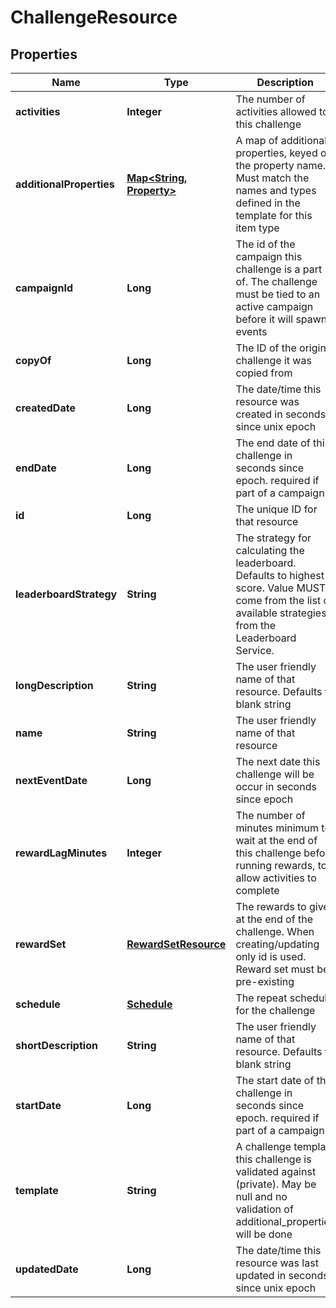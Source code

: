 
# ChallengeResource

## Properties
Name | Type | Description | Notes
------------ | ------------- | ------------- | -------------
**activities** | **Integer** | The number of activities allowed to this challenge |  [optional]
**additionalProperties** | [**Map&lt;String, Property&gt;**](Property.md) | A map of additional properties, keyed on the property name.  Must match the names and types defined in the template for this item type |  [optional]
**campaignId** | **Long** | The id of the campaign this challenge is a part of. The challenge must be tied to an active campaign before it will spawn events |  [optional]
**copyOf** | **Long** | The ID of the original challenge it was copied from |  [optional]
**createdDate** | **Long** | The date/time this resource was created in seconds since unix epoch |  [optional]
**endDate** | **Long** | The end date of this challenge in seconds since epoch. required if part of a campaign |  [optional]
**id** | **Long** | The unique ID for that resource |  [optional]
**leaderboardStrategy** | **String** | The strategy for calculating the leaderboard. Defaults to highest score. Value MUST come from the list of available strategies from the Leaderboard Service. |  [optional]
**longDescription** | **String** | The user friendly name of that resource. Defaults to blank string |  [optional]
**name** | **String** | The user friendly name of that resource | 
**nextEventDate** | **Long** | The next date this challenge will be occur in seconds since epoch |  [optional]
**rewardLagMinutes** | **Integer** | The number of minutes minimum to wait at the end of this challenge before running rewards, to allow activities to complete |  [optional]
**rewardSet** | [**RewardSetResource**](RewardSetResource.md) | The rewards to give at the end of the challenge. When creating/updating only id is used. Reward set must be pre-existing |  [optional]
**schedule** | [**Schedule**](Schedule.md) | The repeat schedule for the challenge |  [optional]
**shortDescription** | **String** | The user friendly name of that resource. Defaults to blank string |  [optional]
**startDate** | **Long** | The start date of this challenge in seconds since epoch. required if part of a campaign |  [optional]
**template** | **String** | A challenge template this challenge is validated against (private). May be null and no validation of additional_properties will be done |  [optional]
**updatedDate** | **Long** | The date/time this resource was last updated in seconds since unix epoch |  [optional]



